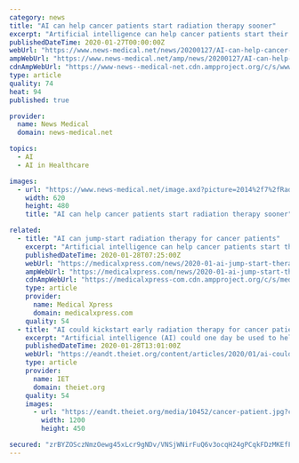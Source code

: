 ```yaml
---
category: news
title: "AI can help cancer patients start radiation therapy sooner"
excerpt: "Artificial intelligence can help cancer patients start their radiation therapy sooner - and thereby decrease the odds of the cancer spreading - by instantly translating complex clinical data into ..."
publishedDateTime: 2020-01-27T00:00:00Z
webUrl: "https://www.news-medical.net/news/20200127/AI-can-help-cancer-patients-start-radiation-therapy-sooner.aspx"
ampWebUrl: "https://www.news-medical.net/amp/news/20200127/AI-can-help-cancer-patients-start-radiation-therapy-sooner.aspx"
cdnAmpWebUrl: "https://www-news--medical-net.cdn.ampproject.org/c/s/www.news-medical.net/amp/news/20200127/AI-can-help-cancer-patients-start-radiation-therapy-sooner.aspx"
type: article
quality: 74
heat: 94
published: true

provider:
  name: News Medical
  domain: news-medical.net

topics:
  - AI
  - AI in Healthcare

images:
  - url: "https://www.news-medical.net/image.axd?picture=2014%2f7%2fRadiation_Therapy-620x480.jpg"
    width: 620
    height: 480
    title: "AI can help cancer patients start radiation therapy sooner"

related:
  - title: "AI can jump-start radiation therapy for cancer patients"
    excerpt: "Artificial intelligence can help cancer patients start their radiation therapy sooner—and thereby decrease the odds of the cancer spreading—by instantly translating complex clinical data into ..."
    publishedDateTime: 2020-01-28T07:25:00Z
    webUrl: "https://medicalxpress.com/news/2020-01-ai-jump-start-therapy-cancer-patients.html"
    ampWebUrl: "https://medicalxpress.com/news/2020-01-ai-jump-start-therapy-cancer-patients.amp"
    cdnAmpWebUrl: "https://medicalxpress-com.cdn.ampproject.org/c/s/medicalxpress.com/news/2020-01-ai-jump-start-therapy-cancer-patients.amp"
    type: article
    provider:
      name: Medical Xpress
      domain: medicalxpress.com
    quality: 54
  - title: "AI could kickstart early radiation therapy for cancer patients"
    excerpt: "Artificial intelligence (AI) could one day be used to help cancer patients start their radiation therapy sooner, thereby decreasing the odds of the cancer spreading, by instantly translating complex clinical data into an optimal plan of attack. Typically ..."
    publishedDateTime: 2020-01-28T13:01:00Z
    webUrl: "https://eandt.theiet.org/content/articles/2020/01/ai-could-kickstart-early-radiation-therapy-for-cancer-patients/"
    type: article
    provider:
      name: IET
      domain: theiet.org
    quality: 54
    images:
      - url: "https://eandt.theiet.org/media/10452/cancer-patient.jpg?crop=0,0.014583333333333332,0,0.49322916666666672&cropmode=percentage&width=1200&height=450&rnd=132246806200000000"
        width: 1200
        height: 450

secured: "zrBYZOSczNmzOewg45xLcr9gNDv/VNSjWNirFuQ6v3ocqH24gPCqkFDzMKEfFSHWr2j+8ZwaAdJRofQu8GE21cgaAS9MWHYkBZAC5jIyfpEEyxfiKFE/6RqjLhs/8BbwxqaRwFwOEXCQnr0Q5PicgMZVWKKbIqg4P6THe1r55vB7VAJ+PDWsQIjpEtejb6BcqjHuTEqCdi6ypS8ArVued2zWklO21wDgondD43M32n4xGQpvsjcxw9hvufajsxgmu/FF8pdlG6sUN+IHdu4rosFOXnW9Ho82vwULtCwUgc+ssi7aOWlQMVOT+xNjt1Ld;34k/5odDn6jfahEjZKnjVw=="
---
```


